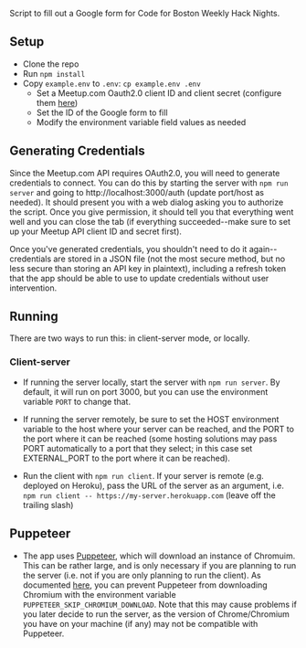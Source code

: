 Script to fill out a Google form for Code for Boston Weekly Hack Nights.

## Setup

- Clone the repo
- Run `npm install`
- Copy `example.env` to `.env`: `cp example.env .env`
  - Set a Meetup.com Oauth2.0 client ID and client secret (configure them [here](https://secure.meetup.com/meetup_api/oauth_consumers))
  - Set the ID of the Google form to fill
  - Modify the environment variable field values as needed

## Generating Credentials

Since the Meetup.com API requires OAuth2.0, you will need to generate credentials to connect. You can do this by starting the server with `npm run server` and going to http://localhost:3000/auth (update port/host as needed). It should present you with a web dialog asking you to authorize the script. Once you give permission, it should tell you that everything went well and you can close the tab (if everything succeeded--make sure to set up your Meetup API client ID and secret first).

Once you've generated credentials, you shouldn't need to do it again--credentials are stored in a JSON file (not the most secure method, but no less secure than storing an API key in plaintext), including a refresh token that the app should be able to use to update credentials without user intervention.

## Running

There are two ways to run this: in client-server mode, or locally.

### Client-server

- If running the server locally, start the server with `npm run server`. By default, it will run on port 3000, but you can use the environment variable `PORT` to change that.

- If running the server remotely, be sure to set the HOST environment variable to the host where your server can be reached, and the PORT to the port where it can be reached (some hosting solutions may pass PORT automatically to a port that they select; in this case set EXTERNAL_PORT to the port where it can be reached).

- Run the client with `npm run client`. If your server is remote (e.g. deployed on Heroku), pass the URL of the server as an argument, i.e. `npm run client -- https://my-server.herokuapp.com` (leave off the trailing slash)


## Puppeteer

- The app uses [Puppeteer](https://github.com/GoogleChrome/puppeteer), which will download an instance of Chromuim. This can be rather large, and is only necessary if you are planning to run the server (i.e. not if you are only planning to run the client). As documented [here](https://github.com/GoogleChrome/puppeteer/blob/v1.12.2/docs/api.md#environment-variables), you can prevent Puppeteer from downloading Chromium with the environment variable `PUPPETEER_SKIP_CHROMIUM_DOWNLOAD`. Note that this may cause problems if you later decide to run the server, as the version of Chrome/Chromium you have on your machine (if any) may not be compatible with Puppeteer.
